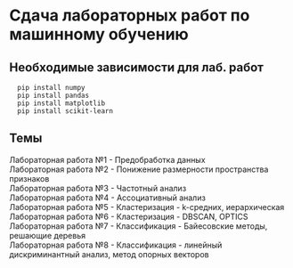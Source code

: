 # Сдача лабораторных работ по машинному обучению
## Необходимые зависимости для лаб. работ
```
  pip install numpy
  pip install pandas
  pip install matplotlib
  pip install scikit-learn
  ```
## Темы
Лабораторная работа №1 - Предобработка данных<br/>
Лабораторная работа №2 - Понижение размерности пространства признаков<br/>
Лабораторная работа №3 - Частотный анализ<br/>
Лабораторная работа №4 - Ассоциативный анализ<br/>
Лабораторная работа №5 - Кластеризация - k-средних, иерархическая<br/>
Лабораторная работа №6 - Кластеризация - DBSCAN, OPTICS<br/>
Лабораторная работа №7 - Классификация - Байесовские методы, решающие деревья<br/>
Лабораторная работа №8 - Классификация - линейный дискриминантный анализ, метод опорных векторов<br/>
